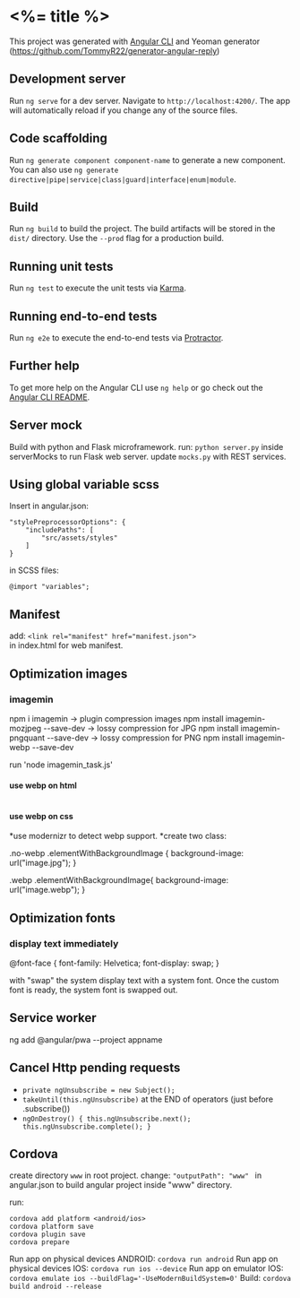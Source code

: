 # <%= title %>

This project was generated with [Angular CLI](https://github.com/angular/angular-cli) and Yeoman generator (https://github.com/TommyR22/generator-angular-reply)

## Development server

Run `ng serve` for a dev server. Navigate to `http://localhost:4200/`. The app will automatically reload if you change any of the source files.

## Code scaffolding

Run `ng generate component component-name` to generate a new component. You can also use `ng generate directive|pipe|service|class|guard|interface|enum|module`.

## Build

Run `ng build` to build the project. The build artifacts will be stored in the `dist/` directory. Use the `--prod` flag for a production build.

## Running unit tests

Run `ng test` to execute the unit tests via [Karma](https://karma-runner.github.io).

## Running end-to-end tests

Run `ng e2e` to execute the end-to-end tests via [Protractor](http://www.protractortest.org/).

## Further help

To get more help on the Angular CLI use `ng help` or go check out the [Angular CLI README](https://github.com/angular/angular-cli/blob/master/README.md).


## Server mock
Build with python and Flask microframework.
run: `python server.py` inside serverMocks to run Flask web server.
update `mocks.py` with REST services.


## Using global variable scss
Insert in angular.json:
```
"stylePreprocessorOptions": {
    "includePaths": [
        "src/assets/styles"
    ]
}
```
in SCSS files:
```
@import "variables";
```

## Manifest
add: `<link rel="manifest" href="manifest.json">`  
in index.html for web manifest.


## Optimization images
### imagemin
npm i imagemin  -> plugin compression images
npm install imagemin-mozjpeg --save-dev -> lossy compression for JPG
npm install imagemin-pngquant --save-dev    -> lossy compression for PNG
npm install imagemin-webp --save-dev

run 'node imagemin_task.js'

#### use webp on html
<picture>
    <source srcset="sample_image.webp" type="image/webp">
    <source srcset="sample_image.jpg" type="image/jpg">
    <img src="sample_image.jpg" alt="">
</picture>

#### use webp on css
*use modernizr to detect webp support.
*create two class:

.no-webp .elementWithBackgroundImage {
  background-image: url("image.jpg");
}

.webp .elementWithBackgroundImage{
  background-image: url("image.webp");
}

## Optimization fonts
### display text immediately
@font-face {
  font-family: Helvetica;
  font-display: swap;
}

with "swap" the system display text with a system font.
Once the custom font is ready, the system font is swapped out.

## Service worker
ng add @angular/pwa --project appname

## Cancel Http pending requests
* `private ngUnsubscribe = new Subject();`
* `takeUntil(this.ngUnsubscribe)` at the END of operators (just before .subscribe())
* `ngOnDestroy() {
      this.ngUnsubscribe.next();
      this.ngUnsubscribe.complete();
  }`

## Cordova
create directory ```www``` in root project.
change:
```"outputPath": "www" ```
in angular.json to build angular project inside "www" directory.

run: 
```
cordova add platform <android/ios>
cordova platform save
cordova plugin save
cordova prepare
```
Run app on physical devices ANDROID: `cordova run android`
Run app on physical devices IOS: `cordova run ios --device`
Run app on emulator IOS: `cordova emulate ios --buildFlag='-UseModernBuildSystem=0'`
Build: `cordova build android --release`



